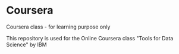 # Coursera
Coursera class - for learning purpose only

This repository is used for the Online Coursera class "Tools for Data Science" by IBM

